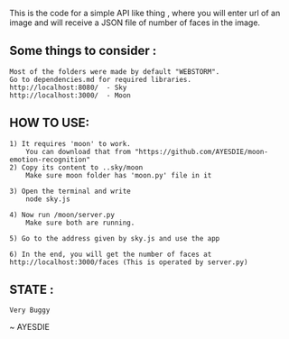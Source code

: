 This is the code for a simple API like thing , where you will enter url of an image and will receive a JSON file of number of faces in the image.


## Some things to consider :
	Most of the folders were made by default "WEBSTORM".
	Go to dependencies.md for required libraries.
	http://localhost:8080/	- Sky
	http://localhost:3000/	- Moon




## HOW TO USE:

	1) It requires 'moon' to work.
		You can download that from "https://github.com/AYESDIE/moon-emotion-recognition"
	2) Copy its content to ..sky/moon
		Make sure moon folder has 'moon.py' file in it

	3) Open the terminal and write
		node sky.js

	4) Now run /moon/server.py
		Make sure both are running.

	5) Go to the address given by sky.js and use the app
	
	6) In the end, you will get the number of faces at http://localhost:3000/faces (This is operated by server.py) 


## STATE :
	Very Buggy



~ AYESDIE
